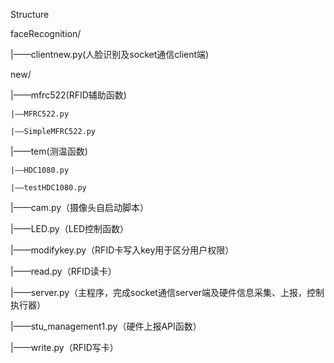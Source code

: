 



Structure

faceRecognition/

|——clientnew.py(人脸识别及socket通信client端)

new/

|——mfrc522(RFID辅助函数)

    |——MFRC522.py

    |——SimpleMFRC522.py

|——tem(测温函数)

    |——HDC1080.py

    |——testHDC1080.py

|——cam.py（摄像头自启动脚本）

|——LED.py（LED控制函数）

|——modifykey.py（RFID卡写入key用于区分用户权限）

|——read.py（RFID读卡）

|——server.py（主程序，完成socket通信server端及硬件信息采集、上报，控制执行器）

|——stu_management1.py（硬件上报API函数）

|——write.py（RFID写卡）

